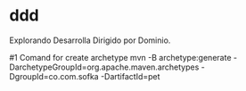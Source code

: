 # ddd

Explorando Desarrolla Dirigido por Dominio.

#1 Comand for create archetype
mvn -B archetype:generate -DarchetypeGroupId=org.apache.maven.archetypes -DgroupId=co.com.sofka -DartifactId=pet
